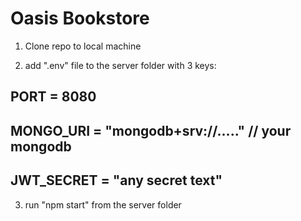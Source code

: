 # Oasis Bookstore

1. Clone repo to local machine

2. add ".env" file to the server folder with 3 keys:
  ## PORT = 8080
  ## MONGO_URI = "mongodb+srv://....." // your mongodb 
  ## JWT_SECRET = "any secret text"

3. run "npm start" from the server folder
